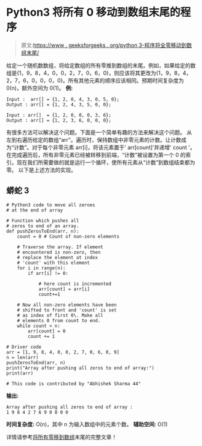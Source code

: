 # Python3 将所有 0 移动到数组末尾的程序

> 原文:[https://www . geeksforgeeks . org/python 3-程序将全零移动到数组末尾/](https://www.geeksforgeeks.org/python3-program-to-move-all-zeroes-to-end-of-array/)

给定一个随机数数组，将给定数组的所有零推到数组的末尾。例如，如果给定的数组是{1，9，8，4，0，0，2，7，0，6，0}，则应该将其更改为{1，9，8，4，2，7，6，0，0，0，0}。所有其他元素的顺序应该相同。预期时间复杂度为 0(n)，额外空间为 0(1)。
**例:**

```
Input :  arr[] = {1, 2, 0, 4, 3, 0, 5, 0};
Output : arr[] = {1, 2, 4, 3, 5, 0, 0};

Input : arr[]  = {1, 2, 0, 0, 0, 3, 6};
Output : arr[] = {1, 2, 3, 6, 0, 0, 0};
```

有很多方法可以解决这个问题。下面是一个简单有趣的方法来解决这个问题。
从左到右遍历给定的数组“arr”。遍历时，保持数组中非零元素的计数。让计数成为“计数”。对于每个非零元素 arr[i]，将该元素置于' arr[count]'并递增' count '。在完成遍历后，所有非零元素已经被转移到前端，“计数”被设置为第一个 0 的索引。现在我们所需要做的就是运行一个循环，使所有元素从“计数”到数组结束都为零。
以下是上述方法的实现。

## 蟒蛇 3

```
# Python3 code to move all zeroes
# at the end of array

# Function which pushes all
# zeros to end of an array.
def pushZerosToEnd(arr, n):
    count = 0 # Count of non-zero elements

    # Traverse the array. If element 
    # encountered is non-zero, then
    # replace the element at index
    # 'count' with this element
    for i in range(n):
        if arr[i] != 0:

            # here count is incremented
            arr[count] = arr[i]
            count+=1

    # Now all non-zero elements have been
    # shifted to front and 'count' is set
    # as index of first 0\. Make all 
    # elements 0 from count to end.
    while count < n:
        arr[count] = 0
        count += 1

# Driver code
arr = [1, 9, 8, 4, 0, 0, 2, 7, 0, 6, 0, 9]
n = len(arr)
pushZerosToEnd(arr, n)
print("Array after pushing all zeros to end of array:")
print(arr)

# This code is contributed by "Abhishek Sharma 44"
```

**输出:**

```
Array after pushing all zeros to end of array :
1 9 8 4 2 7 6 9 0 0 0 0
```

**时间复杂度:** O(n)，其中 n 为输入数组中的元素个数。
**辅助空间:** O(1)

详情请参考[将所有零移到数组](https://www.geeksforgeeks.org/move-zeroes-end-array/)末尾的完整文章！